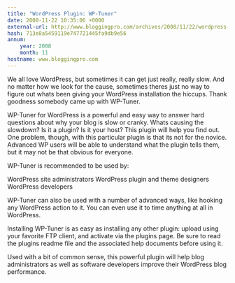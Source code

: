 ```yaml
---
title: "WordPress Plugin: WP-Tuner"
date: 2008-11-22 10:35:06 +0000
external-url: http://www.bloggingpro.com/archives/2008/11/22/wordpress-plugin-wp-tuner/
hash: 713e8a5459119e747721445fa9db9e56
annum:
    year: 2008
    month: 11
hostname: www.bloggingpro.com
---
```


We all love WordPress, but sometimes it can get just really, really slow. And no matter how we look for the cause, sometimes theres just no way to figure out whats been giving your WordPress installation the hiccups. Thank goodness somebody came up with WP-Tuner.

WP-Tuner for WordPress is a powerful and easy way to answer hard questions about why your blog is slow or cranky. Whats causing the slowdown? Is it a plugin? Is it your host? This plugin will help you find out. One problem, though, with this particular plugin is that its not for the novice. Advanced WP users will be able to understand what the plugin tells them, but it may not be that obvious for everyone.

WP-Tuner is recommended to be used by:


WordPress site administrators
WordPress plugin and theme designers
WordPress developers

WP-Tuner can also be used with a number of advanced ways, like hooking any WordPress action to it. You can even use it to time anything at all in WordPress.

Installing WP-Tuner is as easy as installing any other plugin: upload using your favorite FTP client, and activate via the plugins page. Be sure to read the plugins readme file and the associated help documents before using it.

Used with a bit of common sense, this powerful plugin will help blog administrators as well as software developers improve their WordPress blog performance.
